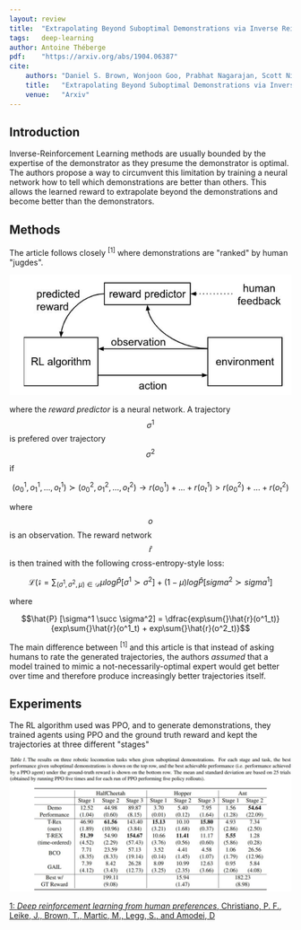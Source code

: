```yaml
---
layout: review
title:  "Extrapolating Beyond Suboptimal Demonstrations via Inverse Reinforcement Learning from Observations"
tags:   deep-learning
author: Antoine Théberge
pdf:    "https://arxiv.org/abs/1904.06387"
cite:
    authors: "Daniel S. Brown, Wonjoon Goo, Prabhat Nagarajan, Scott Niekum"
    title:   "Extrapolating Beyond Suboptimal Demonstrations via Inverse Reinforcement Learning from Observations"
    venue:   "Arxiv"
---
```



## Introduction

Inverse-Reinforcement Learning methods are usually bounded by the expertise of the demonstrator as they presume the demonstrator is optimal. The authors propose a way to circumvent this limitation by training a neural network how to tell which demonstrations are better than others. This allows the learned reward to extrapolate beyond the demonstrations and become better than the demonstrators.

## Methods

The article follows closely <sup>[1]</sup> where demonstrations are "ranked" by human "jugdes". 

![](/article/images/TREX/structure.jpg)

where the _reward predictor_ is a neural network. A trajectory $$\sigma^1$$ is prefered over trajectory $$\sigma^2$$ if

$$ (o^{1}_{0}, o^{1}_{1}, ..., o^{1}_{t}) \succ (o^{2}_{0}, o^{2}_{1}, ..., o^{2}_{t}) \rightarrow r(o^{1}_{0}) + ... + r(o^{1}_{t}) > r(o^{2}_{0}) + ... + r(o^{2}_{t}) $$

where $$o$$ is an observation. The reward network $$\hat{r}$$ is then trained with the following cross-entropy-style loss:

$$ \mathcal{L(\hat{r}} =  \sum_{(\sigma^1, \sigma^2, \mu) \in \mathcal{D}} \mu log \hat{P} [\sigma^1 \succ \sigma^2] + (1-\mu) log \hat{P} [sigma^2 \succ sigma^1]$$

where

$$\hat{P} [\sigma^1 \succ \sigma^2] = \dfrac{exp\sum{}\hat{r}(o^1_t)}{exp\sum{}\hat{r}(o^1_t) + exp\sum{}\hat{r}(o^2_t)}$$

The main difference between <sup>[1]</sup> and this article is that instead of asking humans to rate the generated trajectories, the authors _assumed_ that a model trained to mimic a not-necessarily-optimal expert would get better over time and therefore produce increasingly better trajectories itself.

## Experiments

The RL algorithm used was PPO, and to generate demonstrations, they trained agents using PPO and the ground truth reward and kept the trajectories at three different "stages"

![](/article/images/TREX/res.jpg)

[1: _Deep reinforcement learning from
human preferences_, Christiano, P. F., Leike, J., Brown, T., Martic, M., Legg,
S., and Amodei, D](https://arxiv.org/abs/1706.03741)


